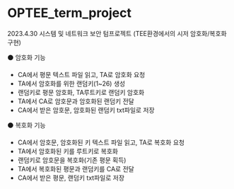 # OPTEE_term_project
2023.4.30 시스템 및 네트워크 보안 텀프로젝트 (TEE환경에서의 시저 암호화/복호화 구현)

⚫ 암호화 기능
- CA에서 평문 텍스트 파일 읽고, TA로 암호화 요청
- TA에서 암호화를 위한 랜덤키(1~26) 생성
- 랜덤키로 평문 암호화, TA루트키로 랜덤키 암호화
- TA에서 CA로 암호문과 암호화된 랜덤키 전달
- CA에서 받은 암호문, 암호화된 랜덤키 txt파일로 저장


⚫ 복호화 기능
- CA에서 암호문, 암호화된 키 텍스트 파일 읽고, TA로 복호화 요청
- TA에서 암호화된 키를 루트키로 복호화
- 랜덤키로 암호문을 복호화(기존 평문 획득)
- TA에서 복호화된 평문과 랜덤키를 CA로 전달
- CA에서 받은 평문, 랜덤키 txt파일로 저장

